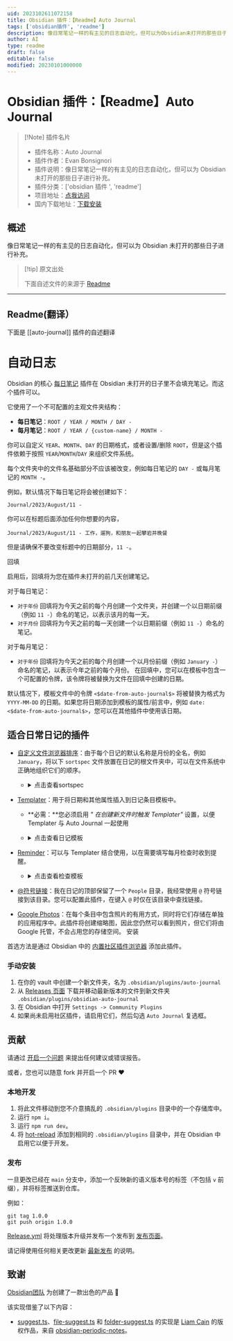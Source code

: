 ```yaml
---
uid: 2023102611072158
title: Obsidian 插件：【Readme】Auto Journal
tags: ['obsidian插件', 'readme']
description: 像日常笔记一样的有主见的日志自动化，但可以为Obsidian未打开的那些日子进行补充。
author: AI
type: readme
draft: false
editable: false
modified: 20230101000000
---
```


# Obsidian 插件：【Readme】Auto Journal

> [!Note] 插件名片
> - 插件名称：Auto Journal
> - 插件作者：Evan Bonsignori
> - 插件说明：像日常笔记一样的有主见的日志自动化，但可以为 Obsidian 未打开的那些日子进行补充。
> - 插件分类：['obsidian 插件 ', 'readme']
> - 项目地址：[点我访问](https://github.com/Ebonsignori/obsidian-auto-journal)
> - 国内下载地址：[下载安装](https://pkmer.cn/products/plugin/pluginMarket/?auto-journal)

## 概述

像日常笔记一样的有主见的日志自动化，但可以为 Obsidian 未打开的那些日子进行补充。

> [!tip] 原文出处
>
>下面自述文件的来源于 [Readme](https://ghproxy.net/https://raw.githubusercontent.com/Ebonsignori/obsidian-auto-journal/main/README.md)

---

## Readme(翻译）

下面是 [[auto-journal]] 插件的自述翻译

# 自动日志

Obsidian 的核心 [每日笔记](https://help.obsidian.md/Plugins/Daily+notes) 插件在 Obsidian 未打开的日子里不会填充笔记。而这个插件可以。

它使用了一个不可配置的主观文件夹结构：

- **每日笔记**：`ROOT / YEAR / MONTH / DAY -`
- **每月笔记**：`ROOT / YEAR / {custom-name} / MONTH -`

你可以自定义 `YEAR`、`MONTH`、`DAY` 的日期格式，或者设置/删除 `ROOT`，但是这个插件依赖于按照 `YEAR`/`MONTH`/`DAY` 来组织文件系统。

每个文件夹中的文件名基础部分不应该被改变，例如每日笔记的 `DAY -` 或每月笔记的 `MONTH -`。

例如，默认情况下每日笔记将会被创建如下：

`Journal/2023/August/11 -`

你可以在标题后面添加任何你想要的内容，

`Journal/2023/August/11 - 工作，遛狗，和朋友一起攀岩并晚餐`

但是请确保不要改变标题中的日期部分，`11 -`。

回填

启用后，回填将为您在插件未打开的前几天创建笔记。

对于每日笔记：

- `对于年份` 回填将为今天之前的每个月创建一个文件夹，并创建一个以日期前缀（例如 `11 -`）命名的笔记，以表示该月的每一天。
- `对于月份` 回填将为今天之前的每一天创建一个以日期前缀（例如 `11 -`）命名的笔记。

对于每月笔记：

- `对于年份` 回填将为今天之前的每个月创建一个以月份前缀（例如 `January -`）命名的笔记，以表示今年之前的每个月份。
在回填中，您可以在模板中包含一个可配置的令牌，该令牌将被替换为文件在回填中创建的日期。

默认情况下，模板文件中的令牌 `<$date-from-auto-journal$>` 将被替换为格式为 `YYYY-MM-DD` 的日期。如果您将日期添加到模板的属性/前言中，例如 `date: <$date-from-auto-journal$>`，您可以在其他插件中使用该日期。

## 适合日常日记的插件

- [自定义文件浏览器排序](https://github.com/SebastianMC/obsidian-custom-sort)：由于每个日记的默认名称是月份的全名，例如 `January`，将以下 `sortspec` 文件放置在日记的根文件夹中，可以在文件系统中正确地组织它们的顺序。
    - <details>
        <summary>
        点击查看sortspec
        </summary>

        ```
        ---
        sorting-spec: |
         target-folder: /*
         README
         Check-Ins
         January...
         February...
         March...
         April...
         May...
         June...
         July...
         August...
         September...
         October...
         November...
         December...
         ...
         < a-z
         assets
        ---
        ```

        </details>

- [Templater](https://github.com/SilentVoid13/Templater)：用于将日期和其他属性插入到日记条目模板中。
    - **必需：**您必须启用 _" 在创建新文件时触发 Templater"_ 设置，以便 Templater 与 Auto Journal 一起使用
    - <details>
        <summary>
        点击查看日记模板
        </summary>

        ```
        ---
        date: <$date-from-auto-journal$>
        tag: journal
        ---

        # <% moment(tp.frontmatter.date).format("dddd, MMMM DD, YYYY") %> 📆

        ## People 👤
        -

        ## Grateful For 💙


        ## Photos 📸

        ```

        通过 Auto Journal 令牌设置的 frontmatter 日期可以在 Templater 的其他函数中使用，例如 `<% moment(tp.frontmatter.date).format("dddd, MMMM DD, YYYY") %>`

        </details>

- [Reminder](https://github.com/uphy/obsidian-reminder)：可以与 Templater 结合使用，以在需要填写每月检查时收到提醒。
    - <details>
        <summary>
        点击查看检查模板
        </summary>

        ```
        ---
        date: <$date-from-auto-journal$>
        tag: check-in
        ---
        # **<% moment(tp.frontmatter.date).format("MMMM, YYYY") %>  Check In** 📆

        - [ ] 填写检查表  📆 <% moment(tp.frontmatter.date).format("YYYY-MM-DD") %>

        ### 1. 你好吗？这个月过得怎么样？


        ### 2. 这个月你优先考虑了什么？


        ### 3. 你在1、3和5年后的计划是什么？你的长期愿景有变化吗？


        ### 4. 你的习惯和目标是否与当前愿景一致？如果是，为了实现它们，需要做出什么改变？


        ### 5. 你的生活中是否有什么遗漏的东西？


        ### 6. 回顾这个月。你取得了什么进展？你为什么感激？


        ### 7. 你期待下个月的什么？
        ```

        上面的示例使用了 Tasks 插件的日期格式，必须在 Reminder 的设置中设置。

        </details>

- [@符号链接](https://github.com/Ebonsignori/obsidian-at-symbol-linking)：我在日记的顶部保留了一个 `People` 目录，我经常使用 `@` 符号链接到该目录。您可以配置此插件，在键入 `@` 时仅在该目录中查找链接。
- [Google Photos](https://github.com/alangrainger/obsidian-google-photos)：在每个条目中包含照片的有用方式，同时将它们存储在单独的应用程序中。此插件将创建缩略图，因此您仍然可以看到照片，但它们将由 Google 托管，不会占用您的存储空间。
安装

首选方法是通过 Obsidian 中的 [内置社区插件浏览器](https://help.obsidian.md/Extending+Obsidian/Community+plugins) 添加此插件。

### 手动安装

1. 在你的 vault 中创建一个新文件夹，名为 `.obsidian/plugins/auto-journal`
2. 从 [Releases 页面](https://github.com/Ebonsignori/obsidian-auto-journal/releases) 下载并移动最新版本的文件到新文件夹 `.obsidian/plugins/obsidian-auto-journal`
3. 在 Obsidian 中打开 `Settings -> Community Plugins`
4. 如果尚未启用社区插件，请启用它们，然后勾选 `Auto Journal` 复选框。

## 贡献

请通过 [开启一个问题](https://github.com/Ebonsignori/obsidian-auto-journal/issues/new) 来提出任何建议或错误报告。

或者，您也可以随意 fork 并开启一个 PR :heart:

### 本地开发

1. 将此文件移动到您不介意搞乱的 `.obsidian/plugins` 目录中的一个存储库中。
2. 运行 `npm i`。
3. 运行 `npm run dev`。
4. 将 [hot-reload](https://github.com/pjeby/hot-reload) 添加到相同的 `.obsidian/plugins` 目录中，并在 Obsidian 中启用它以便于开发。

### 发布

一旦更改已经在 `main` 分支中，添加一个反映新的语义版本号的标签（不包括 `v` 前缀），并将标签推送到仓库。

例如：

```
git tag 1.0.0
git push origin 1.0.0
```

[Release.yml](./.github/workflows/release.yml) 将处理版本升级并发布一个发布到 [发布页面](https://github.com/Ebonsignori/obsidian-auto-journal/releases)。

请记得使用任何相关更改更新 [最新发布](https://github.com/Ebonsignori/obsidian-auto-journal/releases) 的说明。

## 致谢

[Obsidian团队](https://obsidian.md/about) 为创建了一款出色的产品 :purple_heart:

该实现借鉴了以下内容：

- [suggest.ts](./src/utils/suggest.ts)、[file-suggest.ts](./src/settings/file-suggest.ts) 和 [folder-suggest.ts](./src/settings/folder-suggest.ts) 的实现是 [Liam Cain](https://github.com/liamcain) 的版权作品，来自 [obsidian-periodic-notes](https://github.com/liamcain/obsidian-periodic-notes)。




